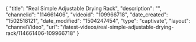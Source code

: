 {
    "title": "Real Simple Adjustable Drying Rack",
    "description": "",
    "channelid": "114661406",
    "videoid": "109966718",
    "date_created": "1502518121",
    "date_modified": "1504247454",
    "type": "captivate",
    "layout": "channelVideo",
    "url": "\/latest-videos\/real-simple-adjustable-drying-rack\/114661406-109966718"
}